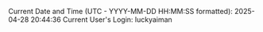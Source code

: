 Current Date and Time (UTC - YYYY-MM-DD HH:MM:SS formatted): 2025-04-28 20:44:36
Current User's Login: luckyaiman
